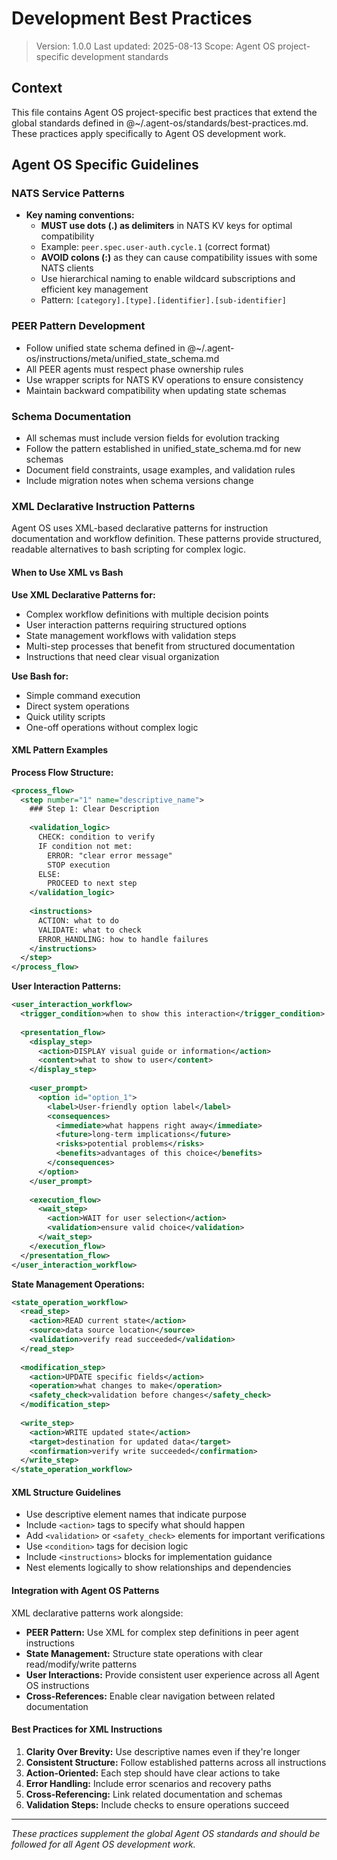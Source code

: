 # Development Best Practices

> Version: 1.0.0
> Last updated: 2025-08-13
> Scope: Agent OS project-specific development standards

## Context

This file contains Agent OS project-specific best practices that extend the global standards defined in @~/.agent-os/standards/best-practices.md. These practices apply specifically to Agent OS development work.

## Agent OS Specific Guidelines

### NATS Service Patterns

- **Key naming conventions:**
  - **MUST use dots (.) as delimiters** in NATS KV keys for optimal compatibility
  - Example: `peer.spec.user-auth.cycle.1` (correct format)
  - **AVOID colons (:)** as they can cause compatibility issues with some NATS clients
  - Use hierarchical naming to enable wildcard subscriptions and efficient key management
  - Pattern: `[category].[type].[identifier].[sub-identifier]`

### PEER Pattern Development

- Follow unified state schema defined in @~/.agent-os/instructions/meta/unified_state_schema.md
- All PEER agents must respect phase ownership rules
- Use wrapper scripts for NATS KV operations to ensure consistency
- Maintain backward compatibility when updating state schemas

### Schema Documentation

- All schemas must include version fields for evolution tracking
- Follow the pattern established in unified_state_schema.md for new schemas
- Document field constraints, usage examples, and validation rules
- Include migration notes when schema versions change

### XML Declarative Instruction Patterns

Agent OS uses XML-based declarative patterns for instruction documentation and workflow definition. These patterns provide structured, readable alternatives to bash scripting for complex logic.

#### When to Use XML vs Bash

**Use XML Declarative Patterns for:**
- Complex workflow definitions with multiple decision points
- User interaction patterns requiring structured options
- State management workflows with validation steps
- Multi-step processes that benefit from structured documentation
- Instructions that need clear visual organization

**Use Bash for:**
- Simple command execution
- Direct system operations
- Quick utility scripts
- One-off operations without complex logic

#### XML Pattern Examples

**Process Flow Structure:**
```xml
<process_flow>
  <step number="1" name="descriptive_name">
    ### Step 1: Clear Description
    
    <validation_logic>
      CHECK: condition to verify
      IF condition not met:
        ERROR: "clear error message"
        STOP execution
      ELSE:
        PROCEED to next step
    </validation_logic>
    
    <instructions>
      ACTION: what to do
      VALIDATE: what to check
      ERROR_HANDLING: how to handle failures
    </instructions>
  </step>
</process_flow>
```

**User Interaction Patterns:**
```xml
<user_interaction_workflow>
  <trigger_condition>when to show this interaction</trigger_condition>
  
  <presentation_flow>
    <display_step>
      <action>DISPLAY visual guide or information</action>
      <content>what to show to user</content>
    </display_step>
    
    <user_prompt>
      <option id="option_1">
        <label>User-friendly option label</label>
        <consequences>
          <immediate>what happens right away</immediate>
          <future>long-term implications</future>
          <risks>potential problems</risks>
          <benefits>advantages of this choice</benefits>
        </consequences>
      </option>
    </user_prompt>
    
    <execution_flow>
      <wait_step>
        <action>WAIT for user selection</action>
        <validation>ensure valid choice</validation>
      </wait_step>
    </execution_flow>
  </presentation_flow>
</user_interaction_workflow>
```

**State Management Operations:**
```xml
<state_operation_workflow>
  <read_step>
    <action>READ current state</action>
    <source>data source location</source>
    <validation>verify read succeeded</validation>
  </read_step>
  
  <modification_step>
    <action>UPDATE specific fields</action>
    <operation>what changes to make</operation>
    <safety_check>validation before changes</safety_check>
  </modification_step>
  
  <write_step>
    <action>WRITE updated state</action>
    <target>destination for updated data</target>
    <confirmation>verify write succeeded</confirmation>
  </write_step>
</state_operation_workflow>
```

#### XML Structure Guidelines

- Use descriptive element names that indicate purpose
- Include `<action>` tags to specify what should happen
- Add `<validation>` or `<safety_check>` elements for important verifications
- Use `<condition>` tags for decision logic
- Include `<instructions>` blocks for implementation guidance
- Nest elements logically to show relationships and dependencies

#### Integration with Agent OS Patterns

XML declarative patterns work alongside:
- **PEER Pattern:** Use XML for complex step definitions in peer agent instructions
- **State Management:** Structure state operations with clear read/modify/write patterns  
- **User Interactions:** Provide consistent user experience across all Agent OS instructions
- **Cross-References:** Enable clear navigation between related documentation

#### Best Practices for XML Instructions

1. **Clarity Over Brevity:** Use descriptive names even if they're longer
2. **Consistent Structure:** Follow established patterns across all instructions
3. **Action-Oriented:** Each step should have clear actions to take
4. **Error Handling:** Include error scenarios and recovery paths
5. **Cross-Referencing:** Link related documentation and schemas
6. **Validation Steps:** Include checks to ensure operations succeed

---

*These practices supplement the global Agent OS standards and should be followed for all Agent OS development work.*